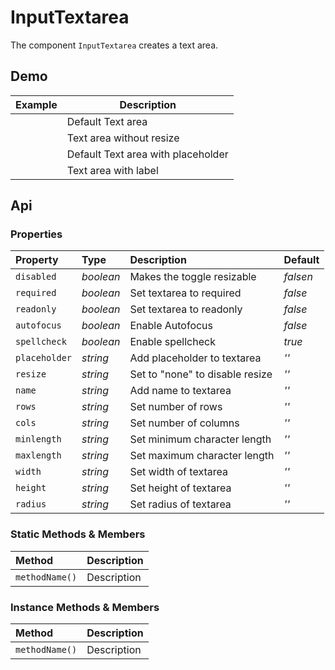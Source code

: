 # InputTextarea

The component `InputTextarea` creates a text area.

## Demo

<table>
  <thead>
    <tr>
      <th>Example</th>
      <th>Description</th>
    </tr>
  </thead>
  <tbody>
    <tr>
      <td><input-textarea></input-textarea></td>
      <td>Default Text area</td>
    </tr>
    <tr>
      <td><input-textarea resize="none"></input-textarea></td>
      <td>Text area without resize</td>
    </tr>
    <tr>
      <td><input-textarea placeholder="Type in me"></input-textarea></td>
      <td>Default Text area with placeholder</td>
    </tr>
    <tr>
      <td><input-textarea label="Label"></input-textarea></td>
      <td>Text area with label</td>
    </tr>
  </tbody>
</table>

## Api

### Properties

| Property | Type | Description | Default |
| :--- | :--- | :--- | :--- |
| `disabled` | *boolean* | Makes the toggle resizable | *falsen* |
| `required` | *boolean* | Set textarea to required | *false* |
| `readonly` | *boolean* | Set textarea to readonly | *false* |
| `autofocus` | *boolean* | Enable Autofocus | *false* |
| `spellcheck` | *boolean* | Enable spellcheck | *true* |
| `placeholder` | *string* | Add placeholder to textarea | *''* |
| `resize` | *string* | Set to "none" to disable resize | *''* |
| `name` | *string* | Add name to textarea | *''* |
| `rows` | *string* | Set number of rows | *''* |
| `cols` | *string* | Set number of columns | *''* |
| `minlength` | *string* | Set minimum character length | *''* |
| `maxlength` | *string* | Set maximum character length | *''* |
| `width` | *string* | Set width of textarea | *''* |
| `height` | *string* | Set height of textarea | *''* |
| `radius` | *string* | Set radius of textarea | *''* |

### Static Methods & Members

| Method | Description |
| :--- | :--- |
| `methodName()` | Description |

### Instance Methods & Members

| Method | Description |
| :--- | :--- |
| `methodName()` | Description |
